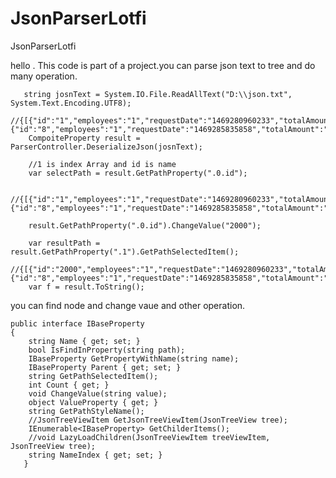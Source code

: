 # JsonParserLotfi
JsonParserLotfi

hello . This code is part of a project.you can parse json text to tree and do many operation.

       string josnText = System.IO.File.ReadAllText("D:\\json.txt", System.Text.Encoding.UTF8);
        //{[{"id":"1","employees":"1","requestDate":"1469280960233","totalAmount":"1200","requestPaymentCode":"null","sourceAccountNumber":"1512154511","transactionCountSuccess":"0","transactionAmountSuccess":"0","transactionCountUnSuccess":"1","transactionAmountUnSuccess":"1200","transactionWorkBox":"null","requestStatus":"1000"},{"id":"8","employees":"1","requestDate":"1469285835858","totalAmount":"1250","requestPaymentCode":"null","sourceAccountNumber":"1512154511","transactionCountSuccess":"0","transactionAmountSuccess":"0","transactionCountUnSuccess":"1","transactionAmountUnSuccess":"1250","transactionWorkBox":"null","requestStatus":"1000"}]}
        CompoiteProperty result = ParserController.DeserializeJson(josnText);

        //1 is index Array and id is name
        var selectPath = result.GetPathProperty(".0.id");

        //{[{"id":"1","employees":"1","requestDate":"1469280960233","totalAmount":"1200","requestPaymentCode":"null","sourceAccountNumber":"1512154511","transactionCountSuccess":"0","transactionAmountSuccess":"0","transactionCountUnSuccess":"1","transactionAmountUnSuccess":"1200","transactionWorkBox":"null","requestStatus":"1000"},{"id":"8","employees":"1","requestDate":"1469285835858","totalAmount":"1250","requestPaymentCode":"null","sourceAccountNumber":"1512154511","transactionCountSuccess":"0","transactionAmountSuccess":"0","transactionCountUnSuccess":"1","transactionAmountUnSuccess":"1250","transactionWorkBox":"null","requestStatus":"1000"}]}

        result.GetPathProperty(".0.id").ChangeValue("2000");

        var resultPath = result.GetPathProperty(".1").GetPathSelectedItem();
       //{[{"id":"2000","employees":"1","requestDate":"1469280960233","totalAmount":"1200","requestPaymentCode":"null","sourceAccountNumber":"1512154511","transactionCountSuccess":"0","transactionAmountSuccess":"0","transactionCountUnSuccess":"1","transactionAmountUnSuccess":"1200","transactionWorkBox":"null","requestStatus":"1000"},{"id":"8","employees":"1","requestDate":"1469285835858","totalAmount":"1250","requestPaymentCode":"null","sourceAccountNumber":"1512154511","transactionCountSuccess":"0","transactionAmountSuccess":"0","transactionCountUnSuccess":"1","transactionAmountUnSuccess":"1250","transactionWorkBox":"null","requestStatus":"1000"}]}
        var f = result.ToString();
you can find node and change vaue and other operation.

    public interface IBaseProperty
    {
        string Name { get; set; }
        bool IsFindInProperty(string path);
        IBaseProperty GetPropertyWithName(string name);
        IBaseProperty Parent { get; set; }
        string GetPathSelectedItem();
        int Count { get; }
        void ChangeValue(string value);
        object ValueProperty { get; }
        string GetPathStyleName();
        //JsonTreeViewItem GetJsonTreeViewItem(JsonTreeView tree);
        IEnumerable<IBaseProperty> GetChilderItems();
        //void LazyLoadChildren(JsonTreeViewItem treeViewItem, JsonTreeView tree);
        string NameIndex { get; set; }
       }
